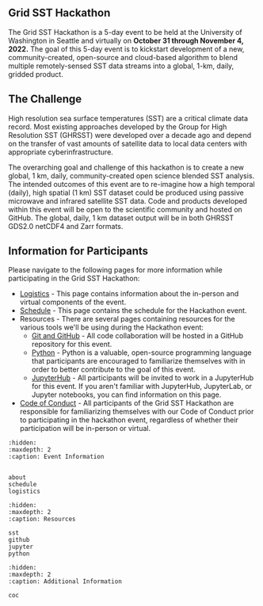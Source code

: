 ## Grid SST Hackathon

The Grid SST Hackathon is a 5-day event to be held at the University of Washington in Seattle and virtually on **October 31 through November 4, 2022.** The goal of this 5-day event is to kickstart development of a new, community-created, open-source and cloud-based algorithm to blend multiple remotely-sensed SST data streams into a global, 1-km, daily, gridded product. 

<!-- Participants from a variety of research interests and backgrounds, including satellite remote sensing, physical oceanography, cloud computing, and data science and machine learning, are encouraged to apply. We are planning for a hands-on, productive, and fun-filled week!  

Travel funds and lodgings are available for applicants coming from within the U.S.  Applicants will be notified of decisions by October 1. 

```{admonition} Interested in the 2022 Grid SST Hackathon?
:class: note

<b/>Applications for the Grid SST Hackathon are currently closed.</b> If you're interested in participating in the event, please reach out to Alison Gray at argray@uw.edu.

``` -->

## The Challenge

High resolution sea surface temperatures (SST) are a critical climate data record. Most existing approaches developed by the Group for High Resolution SST (GHRSST) were developed over a decade ago and depend on the transfer of vast amounts of satellite data to local data centers with appropriate cyberinfrastructure. 

The overarching goal and challenge of this hackathon is to create a new global, 1 km, daily, community-created open science blended SST analysis. The intended outcomes of this event are to re-imagine how a high temporal (daily), high spatial (1 km) SST dataset could be produced using passive microwave and infrared satellite SST data. Code and products developed within this event will be open to the scientific community and hosted on GitHub. The global, daily, 1 km dataset output will be in both GHRSST GDS2.0 netCDF4 and Zarr formats. 


## Information for Participants

Please navigate to the following pages for more information while participating in the Grid SST Hackathon: 

- [Logistics](logistics.md) - This page contains information about the in-person and virtual components of the event.
- [Schedule](schedule.md) - This page contains the schedule for the Hackathon event.
- Resources - There are several pages containing resources for the various tools we'll be using during the Hackathon event:
    - [Git and GitHub](github.md) - All code collaboration will be hosted in a GitHub repository for this event.
    - [Python](python.md) - Python is a valuable, open-source programming language that participants are encouraged to familiarize themselves with in order to better contribute to the goal of this event. 
    - [JupyterHub](jupyter.md) - All participants will be invited to work in a JupyterHub for this event. If you aren't familiar with JupyterHub, JupyterLab, or Jupyter notebooks, you can find information on this page. 
- [Code of Conduct](coc.md) - All participants of the Grid SST Hackathon are responsible for familiarizing themselves with our Code of Conduct prior to participating in the hackathon event, regardless of whether their participation will be in-person or virtual. 


```{toctree}
:hidden:
:maxdepth: 2
:caption: Event Information


about
schedule
logistics
```

```{toctree}
:hidden:
:maxdepth: 2
:caption: Resources

sst
github
jupyter
python
```

```{toctree}
:hidden:
:maxdepth: 2
:caption: Additional Information 

coc
```
